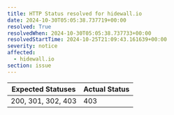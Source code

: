 ```yaml
---
title: HTTP Status resolved for hidewall.io
date: 2024-10-30T05:05:38.737719+00:00
resolved: True
resolvedWhen: 2024-10-30T05:05:38.737733+00:00
resolvedStartTime: 2024-10-25T21:09:43.161639+00:00
severity: notice
affected:
  - hidewall.io
section: issue
---
```


| Expected Statuses | Actual Status  |
|-------------------|----------------|
| 200, 301, 302, 403 | 403 |
